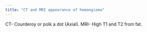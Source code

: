 ```yaml
---
title: "CT and MRI appearance of hemangioma"
---
```

CT- Courderoy or polk a dot (Axial). MRI- High T1 and T2 from fat.

